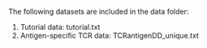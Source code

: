 The following datasets are included in the data folder:

1. Tutorial data: tutorial.txt    
2. Antigen-specific TCR data: TCRantigenDD_unique.txt
